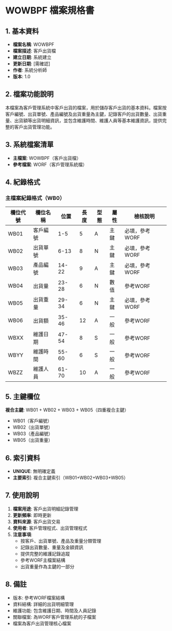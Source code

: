 # WOWBPF 檔案規格書

## 1. 基本資料
- **檔案名稱**: WOWBPF
- **檔案描述**: 客戶出貨檔
- **建立日期**: 系統建立
- **更新日期**: [需確認]
- **作者**: 系統分析師
- **版本**: 1.0

## 2. 檔案功能說明
本檔案為客戶管理系統中客戶出貨的檔案，用於儲存客戶出貨的基本資料。檔案按客戶編號、出貨單號、產品編號及出貨重量為主鍵，記錄客戶的出貨數量、出貨重量、出貨額等出貨明細資訊，並包含維護時間、維護人員等基本維護資訊，提供完整的客戶出貨管理功能。

## 3. 系統檔案清單
- **主檔案**: WOWBPF（客戶出貨檔）
- **參考檔案**: WORF（客戶管理系統檔）

## 4. 紀錄格式

### 主檔案紀錄格式（WB0）
| 欄位代號 | 欄位名稱 | 位置 | 長度 | 型態 | 屬性 | 檢核說明 |
|----------|----------|------|------|------|------|----------|
| WB01 | 客戶編號 | 1-5 | 5 | A | 主鍵 | 必填，參考WORF |
| WB02 | 出貨單號 | 6-13 | 8 | N | 主鍵 | 必填，參考WORF |
| WB03 | 產品編號 | 14-22 | 9 | A | 主鍵 | 必填，參考WORF |
| WB04 | 出貨量 | 23-28 | 6 | N | 數值 | 參考WORF |
| WB05 | 出貨重量 | 29-34 | 6 | N | 主鍵 | 必填，參考WORF |
| WB06 | 出貨額 | 35-46 | 12 | A | 一般 | 參考WORF |
| WBXX | 維護日期 | 47-54 | 8 | S | 一般 | 參考WORF |
| WBYY | 維護時間 | 55-60 | 6 | S | 一般 | 參考WORF |
| WBZZ | 維護人員 | 61-70 | 10 | A | 一般 | 參考WORF |

## 5. 主鍵欄位
**複合主鍵**: WB01 + WB02 + WB03 + WB05（四重複合主鍵）
- WB01（客戶編號）
- WB02（出貨單號）
- WB03（產品編號）
- WB05（出貨重量）

## 6. 索引資料
- **UNIQUE**: 無明確定義
- **主要索引**: 複合主鍵索引（WB01+WB02+WB03+WB05）

## 7. 使用說明
1. **檔案用途**: 客戶出貨明細記錄管理
2. **更新頻率**: 即時更新
3. **資料來源**: 客戶出貨交易
4. **使用者**: 客戶管理程式、出貨管理程式
5. **注意事項**: 
   - 按客戶、出貨單號、產品及重量分類管理
   - 記錄出貨數量、重量及金額資訊
   - 提供完整的維護記錄追蹤
   - 參考WORF主檔案結構
   - 出貨重量作為主鍵的一部分

## 8. 備註
- 版本: 參考WORF檔案結構
- 資料結構: 詳細的出貨明細管理
- 維護功能: 包含維護日期、時間及人員記錄
- 關聯檔案: 為WORF客戶管理系統的子檔案
- 檔案為客戶出貨管理核心檔案 